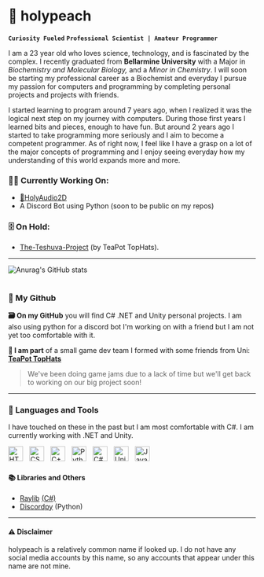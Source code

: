 # 🍑 holypeach
**`Curiosity Fueled`** **`Professional Scientist | Amateur Programmer`**

I am a 23 year old who loves science, technology, and is fascinated by the complex. I recently graduated from **Bellarmine University** with a Major in *Biochemistry and Molecular Biology,* and a *Minor in Chemistry*. I will soon be starting my professional career as a Biochemist and everyday I pursue my passion for computers and programming by completing personal projects and projects with friends.  

I started learning to program around 7 years ago, when I realized it was the logical next step on my journey with computers. During those first years I learned bits and pieces, enough to have fun. But around 2 years ago I started to take programming more seriously and I aim to become a competent programmer. As of right now, I feel like I have a grasp on a lot of the major concepts of programming and I enjoy seeing everyday how my understanding of this world expands more and more.  

### 🧑‍💻 Currently Working On:  
- <a href="https://github.com/holypeachy/HolyAudio2D">🍑HolyAudio2D</a>
- A Discord Bot using Python (soon to be public on my repos)

### 🗄️ On Hold:  
- <a href="https://github.com/TeaPot-TopHats/The-Teshuva-Project">The-Teshuva-Project</a> (by TeaPot TopHats).

---
![Anurag's GitHub stats](https://github-readme-stats.vercel.app/api?username=holypeachy&show_icons=true&theme=radical)  

#
### 🐙 My Github
**🗃️ On my GitHub** you will find C# .NET and Unity personal projects. I am also using python for a discord bot I'm working on with a friend but I am not yet too comfortable with it.

**🎩 I am part** of a small game dev team I formed with some friends from Uni: <a href="https://github.com/TeaPot-TopHats"><strong>TeaPot TopHats</strong></a>  
> We've been doing game jams due to a lack of time but we'll get back to working on our big project soon!

---
### 🧪 Languages and Tools
<p>I have touched on these in the past but I am most comfortable with C#. I am currently working with .NET and Unity.</p>
<img align="left" alt="HTML" width="30px" style="padding-right: 10px" src="https://cdn.jsdelivr.net/gh/devicons/devicon/icons/html5/html5-original.svg" />
<img align="left" alt="CSS" width="30px" style="padding-right: 10px" src="https://cdn.jsdelivr.net/gh/devicons/devicon/icons/css3/css3-original.svg" />
<img align="left" alt="C++" width="30px" style="padding-right: 10px" src="https://cdn.jsdelivr.net/gh/devicons/devicon/icons/cplusplus/cplusplus-original.svg" />
<img align="left" alt="Python" width="30px" style="padding-right: 10px" src="https://cdn.jsdelivr.net/gh/devicons/devicon/icons/python/python-original.svg" />
<img align="left" alt="C#" width="30px" style="padding-right: 10px" src="https://cdn.jsdelivr.net/gh/devicons/devicon/icons/csharp/csharp-original.svg" />
<img align="left" alt="Unity" width="30px" style="padding-right: 10px" src="https://cdn.jsdelivr.net/gh/devicons/devicon/icons/unity/unity-original.svg" />
<img align="left" alt="Java" width="30px" style="padding-right: 10px" src="https://cdn.jsdelivr.net/gh/devicons/devicon/icons/java/java-original.svg" />
<br>
<br>

#### 📚 Libraries and Others  
- [Raylib](https://www.raylib.com) [(C#)](https://github.com/ChrisDill/Raylib-cs)
- [Discordpy](https://github.com/Rapptz/discord.py) (Python)

---
#### ⚠️ Disclaimer
holypeach is a relatively common name if looked up. I do not have any social media accounts by this name, so any accounts that appear under this name are not mine.
